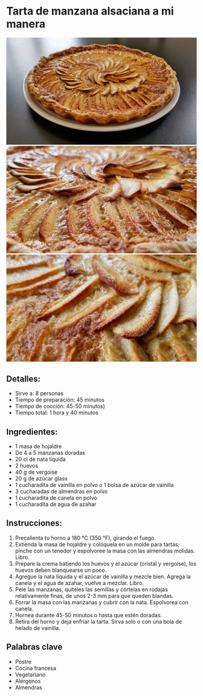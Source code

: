 # Tarta de manzana alsaciana a mi manera

![Tarta de manzana alsaciana a mi manera](https://github.com/anamorph/recettes/blob/main/photos/fr-dessert-tarte_aux_pommes_alsacienne_a_ma_facon-01.jpg?raw=true)
![Tarta de manzana alsaciana a mi manera](https://github.com/anamorph/recettes/blob/main/photos/fr-dessert-tarte_aux_pommes_alsacienne_a_ma_facon-02.jpg?raw=true)
![Tarta de manzana alsaciana a mi manera](https://github.com/anamorph/recettes/blob/main/photos/fr-dessert-tarte_aux_pommes_alsacienne_a_ma_facon-03.jpg?raw=true)

## Detalles:
* Sirve a: 8 personas
* Tiempo de preparación: 45 minutos
* Tiempo de cocción: 45-50 minutos)
* Tiempo total: 1 hora y 40 minutos

## Ingredientes:
* 1 masa de hojaldre
* De 4 a 5 manzanas doradas
* 20 cl de nata líquida
* 2 huevos
* 40 g de vergoise
* 20 g de azúcar glass
* 1 cucharadita de vainilla en polvo o 1 bolsa de azúcar de vainilla
* 3 cucharadas de almendras en polvo
* 1 cucharadita de canela en polvo
* 1 cucharadita de agua de azahar

## Instrucciones:
1. Precalienta tu horno a 180 °C (350 °F), girando el fuego.
1. Extienda la masa de hojaldre y colóquela en un molde para tartas; pinche con un tenedor y espolvoree la masa con las almendras molidas. Libro.
1. Prepare la crema batiendo los huevos y el azúcar (cristal y vergoise), los huevos deben blanquearse un poco.
1. Agregue la nata líquida y el azúcar de vainilla y mezcle bien. Agrega la canela y el agua de azahar, vuelve a mezclar. Libro.
1. Pele las manzanas, quíteles las semillas y córtelas en rodajas relativamente finas, de unos 2-3 mm para que queden blandas.
1. Forrar la masa con las manzanas y cubrir con la nata. Espolvorea con canela.
1. Hornea durante 45-50 minutos o hasta que estén doradas.
1. Retira del horno y deja enfriar la tarta. Sirva solo o con una bola de helado de vainilla.

## Palabras clave
* Postre
* Cocina francesa
* Vegetariano
* Alérgenos
 * Almendras